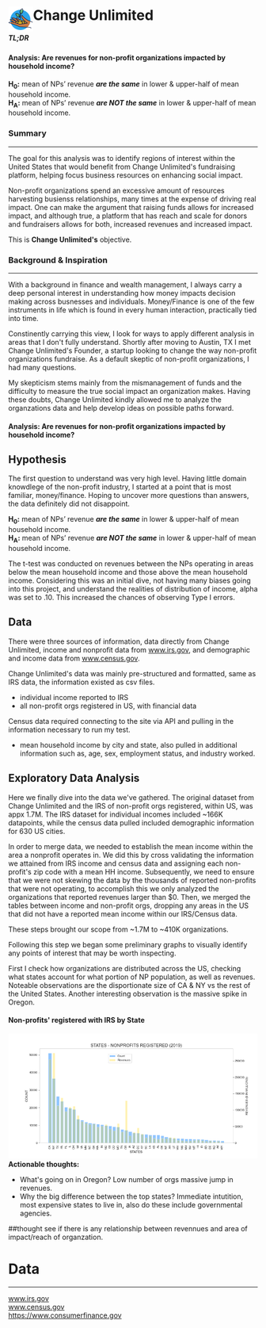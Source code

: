 <h1> <img src="/images/change_unlimited_icon.png"
  width="50"
  height="50"
  style="float:left;"> Change Unlimited </h1>

<div class="boxBorder">

##### TL;DR
#### Analysis: Are revenues for non-profit organizations impacted by household income?
**H<sub>0</sub>:** mean of NPs’ revenue ***are the same*** in lower & upper-half of mean household income. <br>
**H<sub>A</sub>:** mean of NPs’ revenue ***are NOT the same*** in lower & upper-half of mean household income.
</div>

### Summary
---
The goal for this analysis was to identify regions of interest within the United States that would benefit from Change Unlimited's fundraising platform, helping focus business resources on enhancing social impact. 

Non-profit organizations spend an excessive amount of resources harvesting busienss relationships, many times at the expense  of driving real impact. One can make the argument that raising funds allows for increased impact, and although true, a platform that has reach and scale for donors and fundraisers  allows for both, increased revenues and increased impact. 

This is **Change Unlimited's** objective. 

### Background & Inspiration
---

With a background in finance and wealth management, I always carry a deep personal interest in understanding how money impacts decision making across busnesses and individuals. Money/Finance is one of the few instruments in life which is found in every human interaction, practically tied into time. 

Constinently carrying this view, I look for ways to apply different analysis in areas that I don't fully understand. Shortly after moving to Austin, TX I met Change Unlimited's Founder, a startup looking to change the way non-profit organizations fundraise. As a default skeptic of non-profit organizations, I had many questions. 

My skepticism stems mainly from the mismanagement of funds and the difficulty to measure the true social impact an organization makes. Having these doubts, Change Unlimited kindly allowed me to analyze the organzations data and help develop ideas on possible paths forward.

#### Analysis: Are revenues for non-profit organizations impacted by household income?

## Hypothesis
The first question to understand was very high level. Having little domain knowdlege of the non-profit industry, I started at a point that is most familiar, money/finance. Hoping to uncover more questions than answers, the data definitely did not disappoint. 

**H<sub>0</sub>:** mean of NPs’ revenue ***are the same*** in lower & upper-half of mean household income. <br>
**H<sub>A</sub>:** mean of NPs’ revenue ***are NOT the same*** in lower & upper-half of mean household income.

The t-test was conducted on revenues between the NPs operating in areas below the mean household income and those above the mean household income. Considering this was an initial dive, not having many biases going into this project, and understand the realities of distribution of income, alpha was set to .10. This increased the chances of observing Type I errors.

## Data

There were three sources of information, data directly from Change Unlimited, income and nonprofit data from www.irs.gov, and demographic and income data from www.census.gov. 

Change Unlimited's data was mainly pre-structured and formatted, same as IRS data, the information existed as csv files. 
* individual income reported to IRS 
* all non-profit orgs registered in US, with financial data

Census data required connecting to the site via API and pulling in the information necessary to run my test. 
* mean household income by city and state, also pulled in additional information such as, age, sex, employment status, and industry worked.

## Exploratory Data Analysis

Here we finally dive into the data we've gathered. The original dataset from Change Unlimited and the IRS of non-profit orgs registered, within US, was appx 1.7M. The IRS dataset for individual incomes included ~166K datapoints, while the census data pulled included demographic information for 630 US cities.

In order to merge data, we needed to establish the mean income within the area a nonprofit operates in. We did this by cross validating the information we attained from IRS income and census data and assigning each non-profit's zip code with a mean HH income. Subsequently, we need to ensure that we were not skewing the data by the thousands of reported non-profits that were not operating, to accomplish this we only analyzed the organizations that reported revenues larger than $0. Then, we merged the tables between income and non-profit orgs, dropping any areas in the US that did not have a reported mean income within our IRS/Census data. 

These steps brought our scope from ~1.7M to ~410K organizations. 

Following this step we began some preliminary graphs to visually identify any points of interest that may be worth inspecting. 

First I check how organizations are distributed across the US, checking what states account for what portion of NP population, as well as revenues. Noteable observations are the disportionate size of CA & NY vs the rest of the United States. Another interesting observation is the massive spike in Oregon. 


#### Non-profits' registered with IRS by State
![npsregistered](/images/num_nps2.png)
**Actionable thoughts:** 
* What's going on in Oregon? Low number of orgs massive jump in revenues.  
* Why the big difference between the top states? Immediate intutition, most expensive states to live in, also do these include governmental agencies.






##thought see if there is any relationship between revennues and area of impact/reach of organzation. 


# Data
----------
www.irs.gov <br>
www.census.gov <br>
https://www.consumerfinance.gov <br>
